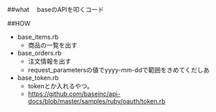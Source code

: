 ##what
　baseのAPIを叩くコード

##HOW
 - base_items.rb
    - 商品の一覧を出す
 - base_orders.rb
    - 注文情報を出す
    - request_parametersの値でyyyy-mm-ddで範囲をきめてくだしあ
 - base_token.rb
    - tokenとか入れるやつ。
    - https://github.com/baseinc/api-docs/blob/master/samples/ruby/oauth/token.rb   
